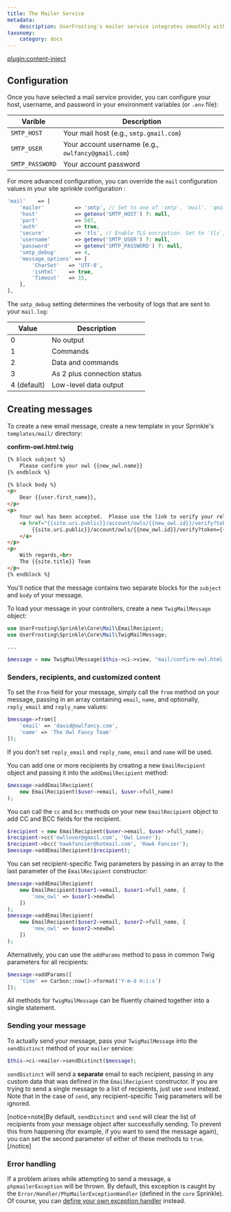 ```yaml
---
title: The Mailer Service
metadata:
    description: UserFrosting's mailer service integrates smoothly with Twig to create dynamically generated messages.  Templated messages can be sent to large groups of recipients, customizing the content for each recipient.
taxonomy:
    category: docs
---
```

[plugin:content-inject](/modular/_update5.0)

## Configuration

Once you have selected a mail service provider, you can configure your host, username, and password in your environment variables (or `.env` file):

| Varible         | Description                                        |
| --------------- | -------------------------------------------------- |
| `SMTP_HOST`     | Your mail host (e.g., `smtp.gmail.com`)            |
| `SMTP_USER`     | Your account username (e.g., `owlfancy@gmail.com`) |
| `SMTP_PASSWORD` | Your account password                              |

For more advanced configuration, you can override the `mail` configuration values in your site sprinkle configuration :

```php
'mail'    => [
    'mailer'          => 'smtp', // Set to one of 'smtp', 'mail', 'qmail', 'sendmail'
    'host'            => getenv('SMTP_HOST') ?: null,
    'port'            => 587,
    'auth'            => true,
    'secure'          => 'tls', // Enable TLS encryption. Set to `tls`, `ssl` or `false` (to disabled)
    'username'        => getenv('SMTP_USER') ?: null,
    'password'        => getenv('SMTP_PASSWORD') ?: null,
    'smtp_debug'      => 4,
    'message_options' => [
        'CharSet'   => 'UTF-8',
        'isHtml'    => true,
        'Timeout'   => 15,
    ],
],
```

The `smtp_debug` setting determines the verbosity of logs that are sent to your `mail.log`:

| Value       | Description                 |
| ----------- | --------------------------- |
| 0           | No output                   |
| 1           | Commands                    |
| 2           | Data and commands           |
| 3           | As 2 plus connection status |
| 4 (default) | Low-level data output       |

## Creating messages

To create a new email message, create a new template in your Sprinkle's `templates/mail/` directory:

**confirm-owl.html.twig**

```html
{% block subject %}
    Please confirm your owl {{new_owl.name}}
{% endblock %}

{% block body %}
<p>
    Dear {{user.first_name}},
</p>
<p>
    Your owl has been accepted.  Please use the link to verify your relationship with this owl:
    <a href="{{site.uri.public}}/account/owls/{{new_owl.id}}/verify?token={{new_owl.token}}">
        {{site.uri.public}}/account/owls/{{new_owl.id}}/verify?token={{new_owl.token}}
    </a>
</p>
<p>
    With regards,<br>
    The {{site.title}} Team
</p>
{% endblock %}
```

You'll notice that the message contains two separate blocks for the `subject` and `body` of your message.

To load your message in your controllers, create a new `TwigMailMessage` object:

```php
use UserFrosting\Sprinkle\Core\Mail\EmailRecipient;
use UserFrosting\Sprinkle\Core\Mail\TwigMailMessage;

...

$message = new TwigMailMessage($this->ci->view, "mail/confirm-owl.html.twig");
```

### Senders, recipients, and customized content

To set the `From` field for your message, simply call the `from` method on your message, passing in an array containing `email`, `name`, and optionally, `reply_email` and `reply_name` values:

```php
$message->from([
    'email' => 'david@owlfancy.com',
    'name' => 'The Owl Fancy Team'
]);
```

If you don't set `reply_email` and `reply_name`, `email` and `name` will be used.

You can add one or more recipients by creating a new `EmailRecipient` object and passing it into the `addEmailRecipient` method:

```php
$message->addEmailRecipient(
    new EmailRecipient($user->email, $user->full_name)
);
```

You can call the `cc` and `bcc` methods on your new `EmailRecipient` object to add CC and BCC fields for the recipient.

```php
$recipient = new EmailRecipient($user->email, $user->full_name);
$recipient->cc('owllover@gmail.com', 'Owl Lover');
$recipient->bcc('hawkfancier@hotmail.com', 'Hawk Fancier');
$message->addEmailRecipient($recipient);
```

You can set recipient-specific Twig parameters by passing in an array to the last parameter of the `EmailRecipient` constructor:

```php
$message->addEmailRecipient(
    new EmailRecipient($user1->email, $user1->full_name, [
        'new_owl' => $user1->newOwl
    ])
);
$message->addEmailRecipient(
    new EmailRecipient($user2->email, $user2->full_name, [
        'new_owl' => $user2->newOwl
    ])
);
```

Alternatively, you can use the `addParams` method to pass in common Twig parameters for all recipients:

```php
$message->addParams([
    'time' => Carbon::now()->format('Y-m-d H:i:s')
]);
```

All methods for `TwigMailMessage` can be fluently chained together into a single statement.

### Sending your message

To actually send your message, pass your `TwigMailMessage` into the `sendDistinct` method of your `mailer` service:

```php
$this->ci->mailer->sendDistinct($message);
```

`sendDistinct` will send a **separate** email to each recipient, passing in any custom data that was defined in the `EmailRecipient` constructor. If you are trying to send a single message to a list of recipients, just use `send` instead. Note that in the case of `send`, any recipient-specific Twig parameters will be ignored.

[notice=note]By default, `sendDistinct` and `send` will clear the list of recipients from your message object after successfully sending. To prevent this from happening (for example, if you want to send the message again), you can set the second parameter of either of these methods to `true`.[/notice]

### Error handling

If a problem arises while attempting to send a message, a `phpmailerException` will be thrown. By default, this exception is caught by the `Error/Handler/PhpMailerExceptionHandler` (defined in the `core` Sprinkle). Of course, you can [define your own exception handler](/advanced/error-handling) instead.
